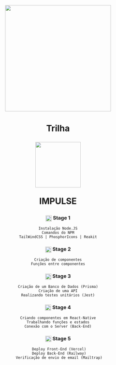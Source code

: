 <html>
  <div align="center">
    <h1><img width="350px" src="https://i.imgur.com/rZKv1LB.png" /></h1>
  </div>
  
<div align="center">
  <h1>
    <p>Trilha</p>
    <img width="150px" src="https://efficient-sloth-d85.notion.site/image/https%3A%2F%2Fs3-us-west-2.amazonaws.com%2Fsecure.notion-static.com%2F010d3a4f-73d0-454d-b30b-668666518fee%2F624f50452beec9ad261dcad8_logo-impulso-nlw.svg?table=block&id=58f2daad-b8e1-4338-9442-0cbc57571087&spaceId=08f749ff-d06d-49a8-a488-9846e081b224&userId=&cache=v2" />
    <p>IMPULSE</p>
  </h1>
</div>

<div align="center">
  <div>
    <h3>
      <img align="center" width="20px" src="https://cdn-icons-png.flaticon.com/128/214/214707.png" />
      Stage 1 
    </h3>
    
    Instalação Node.JS
    Comandos do NPM
    TailWindCSS | PhosphorIcons | Reakit
  </div>
  
  <div>
    <h3>
      <img align="center" width="20px" src="https://cdn-icons-png.flaticon.com/128/214/214707.png" />
      Stage 2
    </h3>

    Criação de componentes
    Funções entre componentes
  </div>

  <div>
    <h3>
      <img align="center" width="20px" src="https://cdn-icons-png.flaticon.com/128/214/214707.png" />
      Stage 3
    </h3>

    Criação de um Banco de Dados (Prisma)
    Criação de uma API
    Realizando testes unitários (Jest)
  </div>

  <div>
    <h3>
      <img align="center" width="20px" src="https://cdn-icons-png.flaticon.com/128/214/214707.png" />
      Stage 4
    </h3>
    
    Criando componentes em React-Native
    Trabalhando funções e estados
    Conexão com o Server (Back-End)
  </div>

   <div>
    <h3>
      <img align="center" width="20px" src="https://cdn-icons-png.flaticon.com/128/214/214707.png" />
      Stage 5
    </h3>
     
     Deploy Front-End (Vercel)
     Deploy Back-End (Railway)
     Verificação de envio de email (Mailtrap)
  </div> 
</div>
</html>
